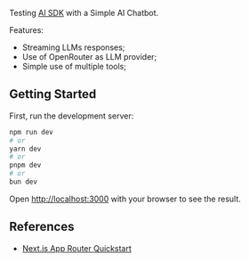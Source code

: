 Testing [AI SDK](https://sdk.vercel.ai/) with a Simple AI Chatbot.

Features:
- Streaming LLMs responses;
- Use of OpenRouter as LLM provider;
- Simple use of multiple tools;

## Getting Started

First, run the development server:

```bash
npm run dev
# or
yarn dev
# or
pnpm dev
# or
bun dev
```

Open [http://localhost:3000](http://localhost:3000) with your browser to see the result.

## References
- [Next.js App Router Quickstart](https://sdk.vercel.ai/docs/getting-started/nextjs-app-router)
